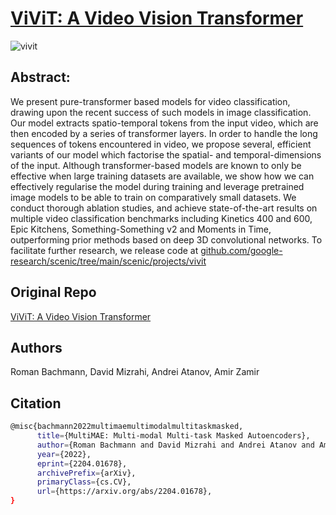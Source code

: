 # [ViViT: A Video Vision Transformer](https://arxiv.org/abs/2103.15691)

![vivit](https://github.com/user-attachments/assets/bbd9ab3a-6b65-4929-a509-8a67d38901de)



## Abstract:
We present pure-transformer based models for video classification, drawing upon the recent success of such models in image classification. Our model extracts spatio-temporal tokens from the input video, which are then encoded by a series of transformer layers. In order to handle the long sequences of tokens encountered in video, we propose several, efficient variants of our model which factorise the spatial- and temporal-dimensions of the input. Although transformer-based models are known to only be effective when large training datasets are available, we show how we can effectively regularise the model during training and leverage pretrained image models to be able to train on comparatively small datasets. We conduct thorough ablation studies, and achieve state-of-the-art results on multiple video classification benchmarks including Kinetics 400 and 600, Epic Kitchens, Something-Something v2 and Moments in Time, outperforming prior methods based on deep 3D convolutional networks. To facilitate further research, we release code at [github.com/google-research/scenic/tree/main/scenic/projects/vivit](https://github.com/google-research/scenic/tree/main/scenic/projects/vivit)

## Original Repo
[ViViT: A Video Vision Transformer](https://github.com/google-research/scenic/tree/main/scenic/projects/vivit)

## Authors
Roman Bachmann, David Mizrahi, Andrei Atanov, Amir Zamir

## Citation
```bash
@misc{bachmann2022multimaemultimodalmultitaskmasked,
      title={MultiMAE: Multi-modal Multi-task Masked Autoencoders}, 
      author={Roman Bachmann and David Mizrahi and Andrei Atanov and Amir Zamir},
      year={2022},
      eprint={2204.01678},
      archivePrefix={arXiv},
      primaryClass={cs.CV},
      url={https://arxiv.org/abs/2204.01678}, 
}
```
